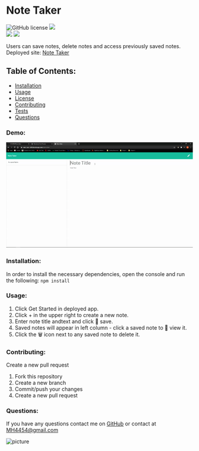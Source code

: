 # Note Taker  
![GitHub license](https://img.shields.io/github/license/Naereen/StrapDown.js.svg) 
<img src='https://img.shields.io/github/repo-size/joeldore/Notebook-App'>  
<img src='https://img.shields.io/github/languages/top/joeldore/Notebook-App'>
<img src='https://img.shields.io/github/last-commit/joeldore/Notebook-App'>

Users can save notes, delete notes and access previously saved notes.
<br>
Deployed site: [Note Taker](https://note-taker-4454.herokuapp.com/notes.html)

## Table of Contents:
* [Installation](#installation)
* [Usage](#usage)
* [License](#license)
* [Contributing](#contributing)
* [Tests](#tests)
* [Questions](#questions)

### Demo:
![picture](images/notetakerdemo.gif)

### Installation:
In order to install the necessary dependencies, open the console and run the following:
```npm install```

### Usage:
1. Click Get Started in deployed app.
1. Click + in the upper right to create a new note.
1. Enter note title andtext and click 💾 save.
1. Saved notes will appear in left column - click a saved note to 👀 view it.
1. Click the 🗑️ icon next to any saved note to delete it.

### Contributing:

Create a new pull request

1. Fork this repository
1. Create a new branch
1. Commit/push your changes
1. Create a new pull request


### Questions:
If you have any questions contact me on [GitHub](https://github.com/MH4454) or contact at MH4454@gmail.com

![picture](https://github.com/MH4454.png?size=80)
